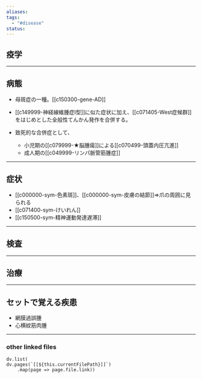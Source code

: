 ```yaml
---
aliases: 
tags:
  - "#disease"
status:
---
```

## 疫学
---
## 病態
- 母斑症の一種。[[c150300-gene-AD]]
- [[c149999-神経線維腫症I型]]に似た症状に加え、[[c071405-West症候群]]をはじめとした全般性てんかん発作を合併する。

- 致死的な合併症として、
	- 小児期の[[c079999-★脳腫瘍]]による[[c070499-頭蓋内圧亢進]]
	- 成人期の[[c049999-リンパ脈管筋腫症]]
---
## 症状
- [[c000000-sym-色素斑]]、[[c000000-sym-皮膚の結節]]⇒爪の周囲に見られる
- [[c071400-sym-けいれん]]
- [[c150500-sym-精神運動発達遅滞]]
---
## 検査
---
## 治療
---
## セットで覚える疾患
- 網膜過誤腫
- 心横紋筋肉腫
---
### other linked files
```dataviewjs
dv.list(
dv.pages(`[[${this.currentFilePath}]]`)
	.map(page => page.file.link))
```
